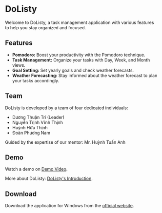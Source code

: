 <h1>DoListy</h1>
<p>Welcome to DoListy, a task management application with various features to help you stay organized and focused.</p>
<h2>Features</h2>
    <ul>
        <li><strong>Pomodoro:</strong> Boost your productivity with the Pomodoro technique.</li>
        <li><strong>Task Management:</strong> Organize your tasks with Day, Week, and Month views.</li>
        <li><strong>Goal Setting:</strong> Set yearly goals and check weather forecasts.</li>
        <li><strong>Weather Forecasting:</strong> Stay informed about the weather forecast to plan your tasks accordingly.</li>
    </ul>
<h2>Team</h2>
    <p>DoListy is developed by a team of four dedicated individuals:</p>
    <ul>
      <li>Dương Thuận Trí (Leader)</li>
      <li>Nguyễn Trịnh Vĩnh Thịnh</li>
      <li>Huỳnh Hữu Thịnh</li>
      <li>Đoàn Phương Nam</li>
    </ul>
    <p>Guided by the expertise of our mentor: Mr. Huỳnh Tuấn Anh</p>

 <h2>Demo</h2>
    <p>Watch a demo on <a href="https://www.youtube.com/watch?v=UqNhz516esQ" target="_blank">Demo Video</a>.</p>
    <p>More about DoListy: <a href="https://www.youtube.com/watch?v=bjOCoVZ88vw" target="_blank">DoListy's Introduction</a>.</p>
    
 <h2>Download</h2>
    <p>Download the application for Windows from the <a href="https://dttri.github.io/dolisty.github.io" target="_blank">official website</a>.</p>
